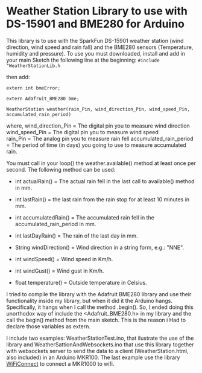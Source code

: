 # Weather Station Library to use with DS-15901 and BME280 for Arduino

This library is to use with the SparkFun DS-15901 weather station (wind direction, wind speed and rain fall) and the BME280 sensors (Temperature, humidity and pressure).
To use you must downloaded, install and add in your main Sketch the following line at the beginning:
`#include "WeatherStationLib.h`


then add:

`extern int bmeError;`

`extern Adafruit_BME280 bme;`

`WeatherStation weather(rain_Pin, wind_direction_Pin, wind_speed_Pin, accumulated_rain_period)`

where,
  wind_direction_Pin        = The digital pin you to measure wind direction
  wind_speed_Pin            = The digital pin you to measure wind speed            
  rain_Pin                  = The analog pin you to measure rain fell
  accumulated_rain_period   = The period of time (in days) you going to use to measure accumulated rain.
  
You must call in your loop() the weather.available() method at least once per second.
The following method can be used:


  - int actualRain()             = The actual rain fell in the last call to available() method in mm. 
  
  - int lastRain()               = the last rain from the rain stop for at least 10 minutes in mm.
  
  - int accumulatedRain()        = The accumulated rain fell in the accumulated_rain_period in mm.
  - int lastDayRain()            = The rain of the last day in mm. 
  - String windDirection()       = Wind direction in a string form, e.g.: "NNE".
  - int windSpeed()              = Wind speed in Km/h.
  - int windGust()               = Wind gust in Km/h.
  - float temperature()          = Outside temperature in Celsius.
  
  I tried to compile the library with the Adafruit BME280 library and use their functionality inside my library, but when it did it the Arduino hangs. Specifically, it hangs when I 
  call the method .begin(). So, I ended doing this unorthodox way of include the <Adafruit_BME280.h> in my library and the call the begin() method from the main sketch. This is the reason i Had to declare those variables as extern.
  
  I include two examples: WeatherStationTest.ino, that ilustrate the use of the library and WeatherSattionAndWebsockets.ino that use this library together with websockets server to send the data to a client (WeatherStation.html, also included) in an Arduino MKR100. The last example use the library [WiFiConnect](https://github.com/cb7754/WiFiConnect-Library-for-Arduino-MKR1000) to connect a MKR1000 to wifi.
  
